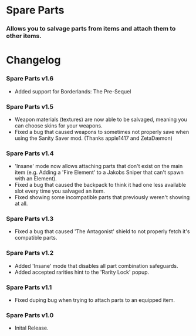 # Spare Parts
### Allows you to salvage parts from items and attach them to other items.

# Changelog

### Spare Parts v1.6
- Added support for Borderlands: The Pre-Sequel

### Spare Parts v1.5
- Weapon materials (textures) are now able to be salvaged, meaning you can choose skins for your weapons.
- Fixed a bug that caused weapons to sometimes not properly save when using the Sanity Saver mod. (Thanks apple1417 and ZetaDæmon)

### Spare Parts v1.4
- 'Insane' mode now allows attaching parts that don't exist on the main item (e.g. Adding a 'Fire Element' to a Jakobs Sniper that can't spawn with an Element).
- Fixed a bug that caused the backpack to think it had one less available slot every time you salvaged an item.
- Fixed showing some incompatible parts that previously weren't showing at all.

### Spare Parts v1.3
- Fixed a bug that caused 'The Antagonist' shield to not properly fetch it's compatible parts.

### Spare Parts v1.2
- Added 'Insane' mode that disables all part combination safeguards.
- Added accepted rarities hint to the 'Rarity Lock' popup.

### Spare Parts v1.1
- Fixed duping bug when trying to attach parts to an equipped item.

### Spare Parts v1.0
- Inital Release.
